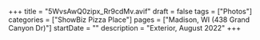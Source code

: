 +++
title = "5WvsAwQ0zipx_Rr9cdMv.avif"
draft = false
tags = ["Photos"]
categories = ["ShowBiz Pizza Place"]
pages = ["Madison, WI (438 Grand Canyon Dr)"]
startDate = ""
description = "Exterior, August 2022"
+++
